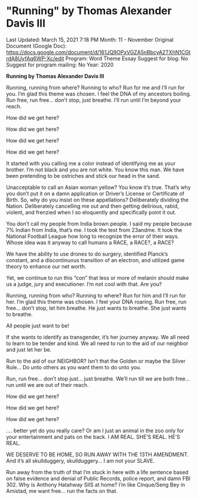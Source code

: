 # "Running" by Thomas Alexander Davis III

Last Updated: March 15, 2021 7:18 PM
Month: 11 - November
Original Document (Google Doc): https://docs.google.com/document/d/161JQ9OPxVGZA5nBbcyA2TXhN1CGtrdA8UyfAq6WP-Xc/edit
Program: Word Theme Essay
Suggest for blog: No
Suggest for program mailing: No
Year: 2020

**Running by Thomas Alexander Davis III**

Running, running from where? Running to who? Run for me and I’ll run for you. I’m glad this theme was chosen. I feel the DNA of my ancestors boiling. Run free, run free… don’t stop, just breathe. I’ll run until I’m beyond your reach.

How did we get here?

How did we get here?

How did we get here?

How did we get here?

It started with you calling me a color instead of identifying me as your brother. I’m not black and you are not white. You know this man. We have been pretending to be ostriches and stick our head in the sand.

Unacceptable to call an Asian woman yellow? You know it’s true. That’s why you don’t put it on a damn application or Driver’s License or Certificate of Birth. So, why do you insist on these appellations? Deliberately dividing the Nation. Deliberately cancelling me out and then getting delirious, rabid, violent, and frenzied when I so eloquently and specifically point it out.

You don’t call my people from India brown people. I said my people because 7% Indian from India, that’s me. I took the test from 23andme. It took the National Football League how long to recognize the error of their ways. Whose idea was it anyway to call humans a RACE, a RACE?, a RACE?

We have the ability to use drones to do surgery, identified Planck’s constant, and a discontinuous transition of an electron, and utilized game theory to enhance our net worth.

Yet, we continue to run this “con” that less or more of melanin should make us a judge, jury and executioner. I’m not cool with that. Are you?

Running, running from who? Running to where? Run for him and I’ll run for her. I’m glad this theme was chosen. I feel your DNA roaring. Run free, run free… don’t stop, let him breathe. He just wants to breathe. She just wants to breathe.

All people just want to be!

If she wants to identify as transgender, it’s her journey anyway. We all need to learn to be tender and kind. We all need to run to the aid of our neighbor and just let her be.

Run to the aid of our NEIGHBOR? Isn’t that the Golden or maybe the Silver Rule… Do unto others as you want them to do unto you.

Run, run free… don’t stop just… just breathe. We’ll run till we are both free… run until we are out of their reach.

How did we get here?

How did we get here?

How did we get here?

.... better yet do you really care? Or am I just an animal in the zoo only for your entertainment and pats on the back. I AM REAL. SHE’S REAL. HE’S REAL.

WE DESERVE TO BE HOME, SO RUN AWAY WITH THE 13TH AMENDMENT. And it’s all skullduggery, skullduggery… I am not your SLAVE.

Run away from the truth of that I’m stuck in here with a life sentence based on false evidence and denial of Public Records, police report, and damn FBI 302. Why is Anthony Hatahway SIIS at home? I’m like Cinque/Seng Bey in Amistad, me want free… run the facts on that.